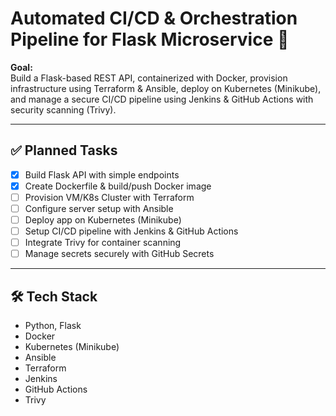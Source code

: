 # Automated CI/CD & Orchestration Pipeline for Flask Microservice 🚀

**Goal:**  
Build a Flask-based REST API, containerized with Docker, provision infrastructure using Terraform & Ansible, deploy on Kubernetes (Minikube), and manage a secure CI/CD pipeline using Jenkins & GitHub Actions with security scanning (Trivy).

---

## ✅ Planned Tasks

- [x] Build Flask API with simple endpoints
- [x] Create Dockerfile & build/push Docker image
- [ ] Provision VM/K8s Cluster with Terraform
- [ ] Configure server setup with Ansible
- [ ] Deploy app on Kubernetes (Minikube)
- [ ] Setup CI/CD pipeline with Jenkins & GitHub Actions
- [ ] Integrate Trivy for container scanning
- [ ] Manage secrets securely with GitHub Secrets

---

## 🛠️ Tech Stack

- Python, Flask
- Docker
- Kubernetes (Minikube)
- Ansible
- Terraform
- Jenkins
- GitHub Actions
- Trivy
